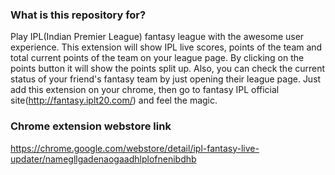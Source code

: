 ### What is this repository for? ###

   Play IPL(Indian Premier League) fantasy league with the awesome user experience. This extension will show IPL live scores, points of the team and total current points of the team on your league page. By clicking on the points button it will show the points split up. Also, you can check the current status of your friend's fantasy team by just opening their league page. 
   Just add this extension on your chrome, then go to fantasy IPL official site(http://fantasy.iplt20.com/) and feel the magic. 
   
### Chrome extension webstore link ###

https://chrome.google.com/webstore/detail/ipl-fantasy-live-updater/namegllgadenaogaadhlplofnenibdhb
